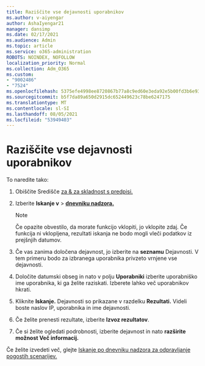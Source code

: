 ```yaml
---
title: Raziščite vse dejavnosti uporabnikov
ms.author: v-aiyengar
author: AshaIyengar21
manager: dansimp
ms.date: 02/17/2021
ms.audience: Admin
ms.topic: article
ms.service: o365-administration
ROBOTS: NOINDEX, NOFOLLOW
localization_priority: Normal
ms.collection: Adm_O365
ms.custom:
- "9002486"
- "7524"
ms.openlocfilehash: 5375efe4998ee8720867b77a8c9ed60e3eda92e5b00fd3b6e93c0afab09fec2b
ms.sourcegitcommit: b5f7da89a650d2915dc652449623c78be6247175
ms.translationtype: MT
ms.contentlocale: sl-SI
ms.lasthandoff: 08/05/2021
ms.locfileid: "53949403"
---
```

# <a name="investigate-all-the-users-activities"></a>Raziščite vse dejavnosti uporabnikov

To naredite tako:

1. Obiščite Središče [za & za skladnost s predpisi.](https://go.microsoft.com/fwlink/p/?linkid=2077143)
1. Izberite **Iskanje v**  >  **[dnevniku nadzora.](https://go.microsoft.com/fwlink/?linkid=2103759)**
    > [!NOTE]
    > Če opazite obvestilo, da morate funkcijo vklopiti, jo vklopite zdaj. Če funkcija ni vklopljena, rezultati iskanja ne bodo mogli vleči podatkov iz prejšnjih datumov.

1. Če vas zanima določena dejavnost, jo izberite na **seznamu** Dejavnosti. V tem primeru bodo za izbranega uporabnika privzeto vrnjene vse dejavnosti.
1. Določite datumski obseg in nato v polju **Uporabniki** izberite uporabniško ime uporabnika, ki ga želite raziskati. Izberete lahko več uporabnikov hkrati.
1. Kliknite **Iskanje.** Dejavnosti so prikazane v razdelku **Rezultati.** Videli boste naslov IP, uporabnika in ime dejavnosti.
1. Če želite prenesti rezultate, izberite **Izvoz rezultatov**.
1. Če si želite ogledati podrobnosti, izberite dejavnost in nato **razširite možnost Več informacij.**

Če želite izvedeti več, glejte [Iskanje po dnevniku nadzora za odpravljanje pogostih scenarijev.](https://go.microsoft.com/fwlink/?linkid=2103944)